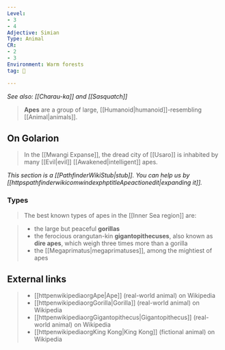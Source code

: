```yaml
---
Level:
- 3
- 4
Adjective: Simian
Type: Animal
CR:
- 2
- 3
Environment: Warm forests
tag: 👹

---
```


*See also: [[Charau-ka]] and [[Sasquatch]]*
> **Apes** are a group of large, [[Humanoid|humanoid]]-resembling [[Animal|animals]].



## On Golarion

> In the [[Mwangi Expanse]], the dread city of [[Usaro]] is inhabited by many [[Evil|evil]] [[Awakened|intelligent]] apes.



*This section is a [[PathfinderWikiStub|stub]]. You can help us by [[httpspathfinderwikicomwindexphptitleApeactionedit|expanding it]].*


### Types

> The best known types of apes in the [[Inner Sea region]] are:

> - the large but peaceful **gorillas**
> - the ferocious orangutan-kin **gigantopithecuses**, also known as **dire apes**, which weigh three times more than a gorilla
> - the [[Megaprimatus|megaprimatuses]], among the mightiest of apes



## External links

> - [[httpenwikipediaorgApe|Ape]] (real-world animal) on Wikipedia
> - [[httpenwikipediaorgGorilla|Gorilla]] (real-world animal) on Wikipedia
> - [[httpenwikipediaorgGigantopithecus|Gigantopithecus]] (real-world animal) on Wikipedia
> - [[httpenwikipediaorgKing Kong|King Kong]] (fictional animal) on Wikipedia




